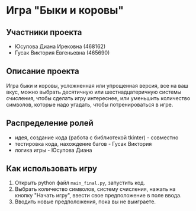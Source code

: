 # Игра "Быки и коровы"

## **Участники проекта**
- Юсупова Диана Ирековна (468162)
- Гусак Виктория Евгеньевна (465690)

## **Описание проекта**
Игра быки и коровы, усложненная или упрощенная версия, все на ваш вкус, можно выбрать десятичную или шестнадцатеричную системы счисления, чтобы сделать игру интереснее, или уменьшить количество символов, которые надо угадать, чтобы потренироваться в игре.

## **Распределение ролей**
- идея, создание кода (работа с библиотекой tkinter) - совместно
- тестировка кода, нахождение багов - Гусак Виктория
- логика игры - Юсупова Диана

## **Как использовать игру**
1.  Открыть python файл `main_final.py`, запустить код.
2. Выбрать количество символов, систему счисления, нажать на кнопку "Начать игру", ввести свое предположение в поле ввода.
3. Вводить новые предположения, пока вы не выиграете.
